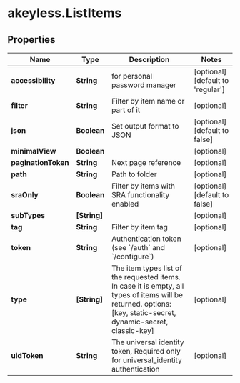 # akeyless.ListItems

## Properties

Name | Type | Description | Notes
------------ | ------------- | ------------- | -------------
**accessibility** | **String** | for personal password manager | [optional] [default to &#39;regular&#39;]
**filter** | **String** | Filter by item name or part of it | [optional] 
**json** | **Boolean** | Set output format to JSON | [optional] [default to false]
**minimalView** | **Boolean** |  | [optional] 
**paginationToken** | **String** | Next page reference | [optional] 
**path** | **String** | Path to folder | [optional] 
**sraOnly** | **Boolean** | Filter by items with SRA functionality enabled | [optional] [default to false]
**subTypes** | **[String]** |  | [optional] 
**tag** | **String** | Filter by item tag | [optional] 
**token** | **String** | Authentication token (see &#x60;/auth&#x60; and &#x60;/configure&#x60;) | [optional] 
**type** | **[String]** | The item types list of the requested items. In case it is empty, all types of items will be returned. options: [key, static-secret, dynamic-secret, classic-key] | [optional] 
**uidToken** | **String** | The universal identity token, Required only for universal_identity authentication | [optional] 



